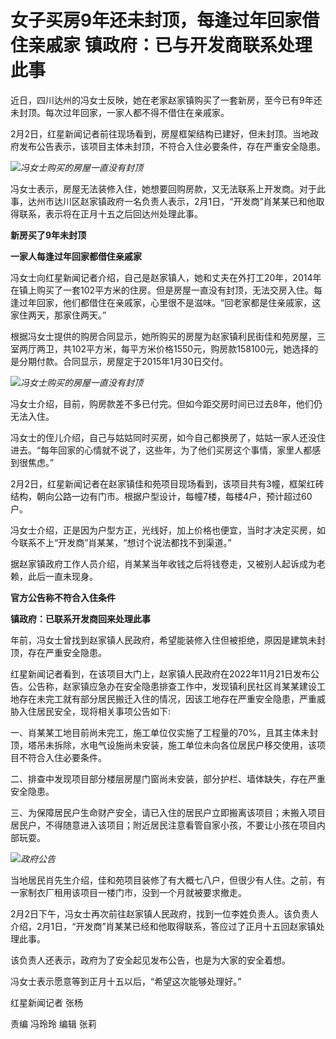 # 女子买房9年还未封顶，每逢过年回家借住亲戚家 镇政府：已与开发商联系处理此事

近日，四川达州的冯女士反映，她在老家赵家镇购买了一套新房，至今已有9年还未封顶。每次过年回家，一家人都不得不借住在亲戚家。

2月2日，红星新闻记者前往现场看到，房屋框架结构已建好，但未封顶。当地政府发布公告表示，该项目主体未封顶，不符合入住必要条件，存在严重安全隐患。

![](https://inews.gtimg.com/newsapp_bt/0/15640622132/1000)_冯女士购买的房屋一直没有封顶_

冯女士表示，房屋无法装修入住，她想要回购房款，又无法联系上开发商。对于此事，达州市达川区赵家镇政府一名负责人表示，2月1日，“开发商”肖某某已和他取得联系，表示将在正月十五之后回达州处理此事。

**新房买了9年未封顶**

**一家人每逢过年回家都借住亲戚家**

冯女士向红星新闻记者介绍，自己是赵家镇人，她和丈夫在外打工20年，2014年在镇上购买了一套102平方米的住房。但是房屋一直没有封顶，无法交房入住。每逢过年回家，他们都借住在亲戚家，心里很不是滋味。“回老家都是住亲戚家，这家住两天，那家住两天。”

根据冯女士提供的购房合同显示，她所购买的房屋为赵家镇利民街佳和苑房屋，三室两厅两卫，共102平方米，每平方米价格1550元，购房款158100元，她选择的是分期付款。合同显示，房屋定于2015年1月30日交付。

![](https://inews.gtimg.com/newsapp_bt/0/15640622176/1000)_冯女士购买的房屋一直没有封顶_

冯女士介绍，目前，购房款差不多已付完。但如今距交房时间已过去8年，他们仍无法入住。

冯女士的侄儿介绍，自己与姑姑同时买房，如今自己都换房了，姑姑一家人还没住进去。“每年回家的心情就不说了，这些年，为了他们买房这个事情，家里人都感到很焦虑。”

2月2日，红星新闻记者在赵家镇佳和苑项目现场看到，该项目共有3幢，框架红砖结构，朝向公路一边有门市。根据户型设计，每幢7楼，每楼4户，预计超过60户。

冯女士介绍，正是因为户型方正，光线好，加上价格也便宜，当时才决定买房，如今联系不上“开发商”肖某某，“想讨个说法都找不到渠道。”

据赵家镇政府工作人员介绍，肖某某当年收钱之后将钱卷走，又被别人起诉成为老赖，此后一直未现身。

**官方公告称不符合入住条件**

**镇政府：已联系开发商回来处理此事**

年前，冯女士曾找到赵家镇人民政府，希望能装修入住但被拒绝，原因是建筑未封顶，存在严重安全隐患。

红星新闻记者看到，在该项目大门上，赵家镇人民政府在2022年11月21日发布公告。公告称，赵家镇应急办在安全隐患排查工作中，发现镇利民社区肖某某建设工地存在未完工就有部分居民搬迁入住的情况，因该工地存在严重安全隐患，严重威胁入住居民安全，现将相关事项公告如下:

一、肖某某工地目前尚未完工，施工单位仅实施了工程量的70%，且其主体未封顶，塔吊未拆除，水电气设施尚未安装，施工单位未向各位居民户移交使用，该项目不符合入住必要条件。

二、排查中发现项目部分楼层房屋门窗尚未安装，部分护栏、墙体缺失，存在严重安全隐患。

三、为保障居民户生命财产安全，请已入住的居民户立即搬离该项目；未搬入项目居民户，不得随意进入该项目；附近居民注意看管自家小孩，不要让小孩在项目内部玩耍。

![](https://inews.gtimg.com/newsapp_bt/0/15640622179/1000)_政府公告_

当地居民肖先生介绍，佳和苑项目装修了有大概七八户，但很少有人住。之前，有一家制衣厂租用该项目一楼门市，没到一个月就被要求撤走。

2月2日下午，冯女士再次前往赵家镇人民政府，找到一位李姓负责人。该负责人介绍，2月1日，“开发商”肖某某已经和他取得联系，答应过了正月十五回赵家镇处理此事。

该负责人还表示，政府为了安全起见发布公告，也是为大家的安全着想。

冯女士表示愿意等到正月十五以后，“希望这次能够处理好。”

红星新闻记者 张杨

责编 冯玲玲 编辑 张莉

